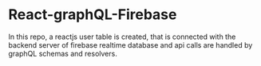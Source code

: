 # React-graphQL-Firebase

In this repo, a reactjs user table is created, that is connected with the backend server of firebase realtime database and api calls are handled by graphQL schemas and resolvers.
